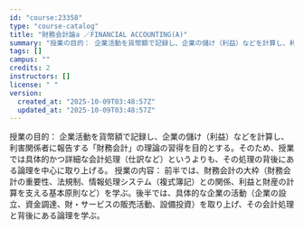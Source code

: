 ```yaml
---
id: "course:23358"
type: "course-catalog"
title: "財務会計論a ／FINANCIAL ACCOUNTING(A)"
summary: "授業の目的： 企業活動を貨幣額で記録し、企業の儲け（利益）などを計算し、利害関係者に報告する「財務会計」の理論の習得を目的とする。そのため、授業では具体的かつ詳細な会計処理（仕訳など）というよりも、その処理の背後にある論理を中心に取り上げる…"
tags: []
campus: ""
credits: 2
instructors: []
license: " "
version:
  created_at: "2025-10-09T03:48:57Z"
  updated_at: "2025-10-09T03:48:57Z"
---
```


授業の目的： 企業活動を貨幣額で記録し、企業の儲け（利益）などを計算し、利害関係者に報告する「財務会計」の理論の習得を目的とする。そのため、授業では具体的かつ詳細な会計処理（仕訳など）というよりも、その処理の背後にある論理を中心に取り上げる。 授業の内容： 前半では、財務会計の大枠（財務会計の重要性、法規制、情報処理システム（複式簿記）との関係、利益と財産の計算を支える基本原則など）を学ぶ。後半では、具体的な企業の活動（企業の設立、資金調達、財・サービスの販売活動、設備投資）を取り上げ、その会計処理と背後にある論理を学ぶ。
